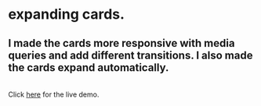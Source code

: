 # expanding cards.
## I made the cards more responsive with media queries and add different transitions. I also made the cards expand automatically.
<br/>Click [here](https://ahmedexpandingcards.netlify.app/) for the live demo.
